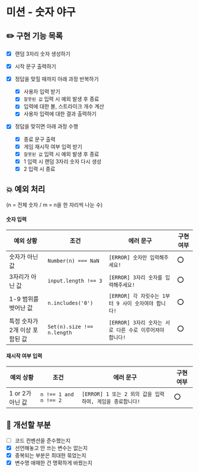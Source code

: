 # 미션 - 숫자 야구

## ✏️ 구현 기능 목록

- [x] 랜덤 3자리 숫자 생성하기
- [x] 시작 문구 출력하기

- [x] 정답을 맞힐 때까지 아래 과정 반복하기

  - [x] 사용자 입력 받기
  - [x] `잘못된 값` 입력 시 예외 발생 후 종료
  - [x] 입력에 대한 볼, 스트라이크 개수 계산
  - [x] 사용자 입력에 대한 결과 출력하기

- [x] 정답을 맞히면 아래 과정 수행

  - [x] 종료 문구 출력
  - [x] 게임 재시작 여부 입력 받기
  - [x] `잘못된 값` 입력 시 예외 발생 후 종료
  - [x] 1 입력 시 랜덤 3자리 숫자 다시 생성
  - [x] 2 입력 시 종료

## 💥 예외 처리

(n = 전체 숫자 / m = n을 한 자리씩 나눈 수)

#### 숫자 입력

| 예외 상황                      | 조건                       | 에러 문구                                                | 구현 여부 |
| ------------------------------ | -------------------------- | -------------------------------------------------------- | --------- |
| 숫자가 아닌 값                 | `Number(n) === NaN`        | `[ERROR] 숫자만 입력해주세요!`                           | ⭕        |
| 3자리가 아닌 값                | `input.length !== 3`       | `[ERROR] 3자리 숫자를 입력해주세요!`                     | ⭕        |
| 1-9 범위를 벗어난 값           | `n.includes('0')`          | `[ERROR] 각 자릿수는 1부터 9 사이 숫자여야 합니다!`      | ⭕        |
| 특정 숫자가 2개 이상 포함된 값 | `Set(n).size !== n.length` | `[ERROR] 3자리 숫자는 서로 다른 수로 이루어져야 합니다!` | ⭕        |

#### 재시작 여부 입력

| 예외 상황        | 조건                  | 에러 문구                                                 | 구현 여부 |
| ---------------- | --------------------- | --------------------------------------------------------- | --------- |
| 1 or 2가 아닌 값 | `n !== 1 and n !== 2` | `[ERROR] 1 또는 2 외의 값을 입력하여, 게임을 종료합니다!` | ⭕        |

## 🤔 개선할 부분

- [ ] 코드 컨벤션을 준수했는지
- [x] 선언해놓고 안 쓰는 변수는 없는지
- [x] 중복되는 부분은 최대한 묶었는지
- [x] 변수명 애매한 건 명확하게 바꿨는지
